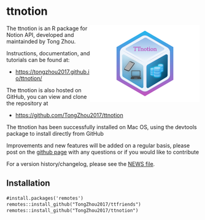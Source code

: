 # ttnotion

<a href="https://tongzhou2017.github.io/ttnotion/"><img src="https://github.com/TongZhou2017/ttnotion/blob/main/docs/ttnotion_logo.png" height="200" align="right" /></a>

The ttnotion is an R package for Notion API, developed and maintainded by Tong Zhou.

Instructions, documentation, and tutorials can be found at:

* https://tongzhou2017.github.io/ttnotion/

The ttnotion is also hosted on GitHub, you can view and clone the repository at

* https://github.com/TongZhou2017/ttnotion

The ttnotion has been successfully installed on Mac OS, using the devtools package to install directly from GitHub

Improvements and new features will be added on a regular basis, please post on the [github page](https://github.com/TongZhou2017/ttnotion) with any questions or if you would like to contribute

For a version history/changelog, please see the [NEWS file]().

## Installation

```{r}
#install.packages('remotes')
remotes::install_github("TongZhou2017/ttfriends")
remotes::install_github("TongZhou2017/ttnotion")
```
